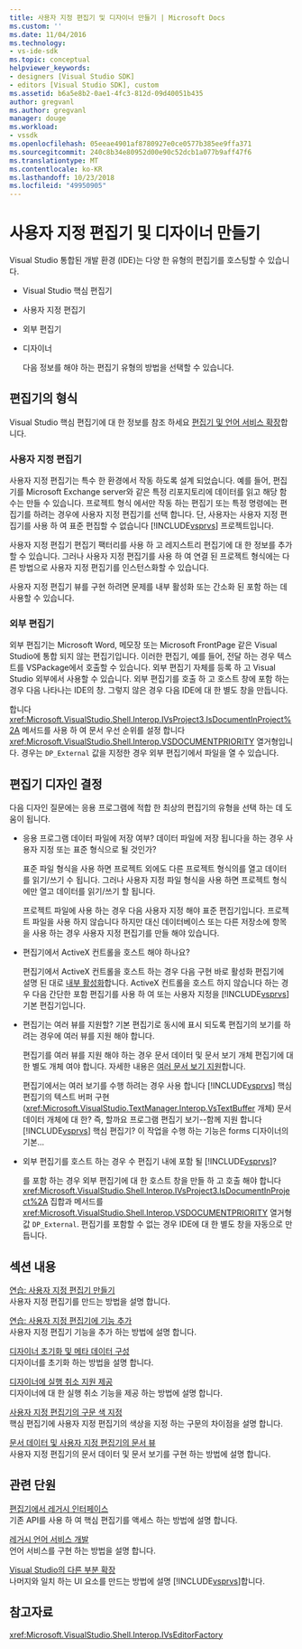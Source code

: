 ```yaml
---
title: 사용자 지정 편집기 및 디자이너 만들기 | Microsoft Docs
ms.custom: ''
ms.date: 11/04/2016
ms.technology:
- vs-ide-sdk
ms.topic: conceptual
helpviewer_keywords:
- designers [Visual Studio SDK]
- editors [Visual Studio SDK], custom
ms.assetid: b6a5e8b2-0ae1-4fc3-812d-09d40051b435
author: gregvanl
ms.author: gregvanl
manager: douge
ms.workload:
- vssdk
ms.openlocfilehash: 05eeae4901af8780927e0ce0577b385ee9ffa371
ms.sourcegitcommit: 240c8b34e80952d00e90c52dcb1a077b9aff47f6
ms.translationtype: MT
ms.contentlocale: ko-KR
ms.lasthandoff: 10/23/2018
ms.locfileid: "49950905"
---
```

# <a name="create-custom-editors-and-designers"></a>사용자 지정 편집기 및 디자이너 만들기
Visual Studio 통합된 개발 환경 (IDE)는 다양 한 유형의 편집기를 호스팅할 수 있습니다.  
  
- Visual Studio 핵심 편집기  
  
- 사용자 지정 편집기  
  
- 외부 편집기  
  
- 디자이너  
  
  다음 정보를 해야 하는 편집기 유형의 방법을 선택할 수 있습니다.  
  
## <a name="types-of-editor"></a>편집기의 형식  
 Visual Studio 핵심 편집기에 대 한 정보를 참조 하세요 [편집기 및 언어 서비스 확장](../extensibility/extending-the-editor-and-language-services.md)합니다.  
  
### <a name="custom-editors"></a>사용자 지정 편집기  
 사용자 지정 편집기는 특수 한 환경에서 작동 하도록 설계 되었습니다. 예를 들어, 편집기를 Microsoft Exchange server와 같은 특정 리포지토리에 데이터를 읽고 해당 함수는 만들 수 있습니다. 프로젝트 형식 에서만 작동 하는 편집기 또는 특정 명령에는 편집기를 하려는 경우에 사용자 지정 편집기를 선택 합니다. 단, 사용자는 사용자 지정 편집기를 사용 하 여 표준 편집할 수 없습니다 [!INCLUDE[vsprvs](../code-quality/includes/vsprvs_md.md)] 프로젝트입니다.  
  
 사용자 지정 편집기 편집기 팩터리를 사용 하 고 레지스트리 편집기에 대 한 정보를 추가할 수 있습니다. 그러나 사용자 지정 편집기를 사용 하 여 연결 된 프로젝트 형식에는 다른 방법으로 사용자 지정 편집기를 인스턴스화할 수 있습니다.  
  
 사용자 지정 편집기 뷰를 구현 하려면 문제를 내부 활성화 또는 간소화 된 포함 하는 데 사용할 수 있습니다.  
  
### <a name="external-editors"></a>외부 편집기  
 외부 편집기는 Microsoft Word, 메모장 또는 Microsoft FrontPage 같은 Visual Studio에 통합 되지 않는 편집기입니다. 이러한 편집기, 예를 들어, 전달 하는 경우 텍스트를 VSPackage에서 호출할 수 있습니다. 외부 편집기 자체를 등록 하 고 Visual Studio 외부에서 사용할 수 있습니다. 외부 편집기를 호출 하 고 호스트 창에 포함 하는 경우 다음 나타나는 IDE의 창. 그렇지 않은 경우 다음 IDE에 대 한 별도 창을 만듭니다.  
  
 합니다 <xref:Microsoft.VisualStudio.Shell.Interop.IVsProject3.IsDocumentInProject%2A> 메서드를 사용 하 여 문서 우선 순위를 설정 합니다 <xref:Microsoft.VisualStudio.Shell.Interop.VSDOCUMENTPRIORITY> 열거형입니다. 경우는 `DP_External` 값을 지정한 경우 외부 편집기에서 파일을 열 수 있습니다.  
  
## <a name="editor-design-decisions"></a>편집기 디자인 결정  
 다음 디자인 질문에는 응용 프로그램에 적합 한 최상의 편집기의 유형을 선택 하는 데 도움이 됩니다.  
  
- 응용 프로그램 데이터 파일에 저장 여부? 데이터 파일에 저장 됩니다을 하는 경우 사용자 지정 또는 표준 형식으로 될 것인가?  
  
   표준 파일 형식을 사용 하면 프로젝트 외에도 다른 프로젝트 형식의를 열고 데이터를 읽기/쓰기 수 됩니다. 그러나 사용자 지정 파일 형식을 사용 하면 프로젝트 형식에만 열고 데이터를 읽기/쓰기 할 됩니다.  
  
   프로젝트 파일에 사용 하는 경우 다음 사용자 지정 해야 표준 편집기입니다. 프로젝트 파일을 사용 하지 않습니다 하지만 대신 데이터베이스 또는 다른 저장소에 항목을 사용 하는 경우 사용자 지정 편집기를 만들 해야 있습니다.  
  
- 편집기에서 ActiveX 컨트롤을 호스트 해야 하나요?  
  
   편집기에서 ActiveX 컨트롤을 호스트 하는 경우 다음 구현 바로 활성화 편집기에 설명 된 대로 [내부 활성화](../extensibility/in-place-activation.md)합니다. ActiveX 컨트롤을 호스트 하지 않습니다 하는 경우 다음 간단한 포함 편집기를 사용 하 여 또는 사용자 지정을 [!INCLUDE[vsprvs](../code-quality/includes/vsprvs_md.md)] 기본 편집기입니다.  
  
- 편집기는 여러 뷰를 지원할? 기본 편집기로 동시에 표시 되도록 편집기의 보기를 하려는 경우에 여러 뷰를 지원 해야 합니다.  
  
   편집기를 여러 뷰를 지원 해야 하는 경우 문서 데이터 및 문서 보기 개체 편집기에 대 한 별도 개체 여야 합니다. 자세한 내용은 [여러 문서 보기 지원](../extensibility/supporting-multiple-document-views.md)합니다.  
  
   편집기에서는 여러 보기를 수행 하려는 경우 사용 합니다 [!INCLUDE[vsprvs](../code-quality/includes/vsprvs_md.md)] 핵심 편집기의 텍스트 버퍼 구현 (<xref:Microsoft.VisualStudio.TextManager.Interop.VsTextBuffer> 개체) 문서 데이터 개체에 대 한? 즉, 할까요 프로그램 편집기 보기--함께 지원 합니다 [!INCLUDE[vsprvs](../code-quality/includes/vsprvs_md.md)] 핵심 편집기? 이 작업을 수행 하는 기능은 forms 디자이너의 기본...  
  
- 외부 편집기를 호스트 하는 경우 수 편집기 내에 포함 될 [!INCLUDE[vsprvs](../code-quality/includes/vsprvs_md.md)]?  
  
   를 포함 하는 경우 외부 편집기에 대 한 호스트 창을 만들 하 고 호출 해야 합니다 <xref:Microsoft.VisualStudio.Shell.Interop.IVsProject3.IsDocumentInProject%2A> 집합과 메서드를 <xref:Microsoft.VisualStudio.Shell.Interop.VSDOCUMENTPRIORITY> 열거형 값 `DP_External`. 편집기를 포함할 수 없는 경우 IDE에 대 한 별도 창을 자동으로 만듭니다.  
  
## <a name="in-this-section"></a>섹션 내용  
 [연습: 사용자 지정 편집기 만들기](../extensibility/walkthrough-creating-a-custom-editor.md)  
 사용자 지정 편집기를 만드는 방법을 설명 합니다.  
  
 [연습: 사용자 지정 편집기에 기능 추가](../extensibility/walkthrough-adding-features-to-a-custom-editor.md)  
 사용자 지정 편집기 기능을 추가 하는 방법에 설명 합니다.  
  
 [디자이너 초기화 및 메타 데이터 구성](../extensibility/designer-initialization-and-metadata-configuration.md)  
 디자이너를 초기화 하는 방법을 설명 합니다.  
  
 [디자이너에 실행 취소 지원 제공](../extensibility/supplying-undo-support-to-designers.md)  
 디자이너에 대 한 실행 취소 기능을 제공 하는 방법에 설명 합니다.  
  
 [사용자 지정 편집기의 구문 색 지정](../extensibility/syntax-coloring-in-custom-editors.md)  
 핵심 편집기에 사용자 지정 편집기의 색상을 지정 하는 구문의 차이점을 설명 합니다.  
  
 [문서 데이터 및 사용자 지정 편집기의 문서 뷰](../extensibility/document-data-and-document-view-in-custom-editors.md)  
 사용자 지정 편집기의 문서 데이터 및 문서 보기를 구현 하는 방법에 설명 합니다.  
  
## <a name="related-sections"></a>관련 단원  
 [편집기에서 레거시 인터페이스](../extensibility/legacy-interfaces-in-the-editor.md)  
 기존 API를 사용 하 여 핵심 편집기를 액세스 하는 방법에 설명 합니다.  
  
 [레거시 언어 서비스 개발](../extensibility/internals/developing-a-legacy-language-service.md)  
 언어 서비스를 구현 하는 방법을 설명 합니다.  
  
 [Visual Studio의 다른 부분 확장](../extensibility/extending-other-parts-of-visual-studio.md)  
 나머지와 일치 하는 UI 요소를 만드는 방법에 설명 [!INCLUDE[vsprvs](../code-quality/includes/vsprvs_md.md)]합니다.  
  
## <a name="see-also"></a>참고자료  
 <xref:Microsoft.VisualStudio.Shell.Interop.IVsEditorFactory>